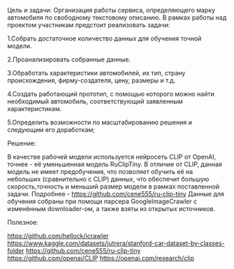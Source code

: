 Цель и задачи:
Организация работы сервиса, определяющего марку автомобиля по свободному текстовому описанию.
В рамках работы над проектом участникам предстоит реализовать задачи:

1.Собрать достаточное количество данных для обучения точной модели.

2.Проанализировать собранные данные.

3.Обработать характеристики автомобилей, их тип, страну происхождения,
фирму-создателя, цену, размеры и т.д.

4.Создать работающий прототип, с помощью которого 
можно найти необходимый автомобиль, соответствующий заявленным характеристикам.

5.Определить возможности по масштабированию решения и следующим его доработкам;


Решение:

В качестве рабочей модели используется нейросеть CLIP от OpenAI, точнее - её уменьшенная модель 
RuClipTiny. В отличие от CLIP, данная модель не имеет предобучения, что позволяет обучить её на небольших (сравнительно с CLIP) данных,
что обеспечит большую скорость,точность и меньший размер модели в рамках поставленной задачи.
Подробнее - https://github.com/cene555/ru-clip-tiny
Данные для обучения собраны при помощи парсера GoogleImageCrawler с изменённым downloader-ом, а также взяты из открытых источников.


Полезное:

https://github.com/hellock/icrawler
https://www.kaggle.com/datasets/jutrera/stanford-car-dataset-by-classes-folder
https://github.com/cene555/ru-clip-tiny
https://github.com/openai/CLIP
https://openai.com/research/clip
